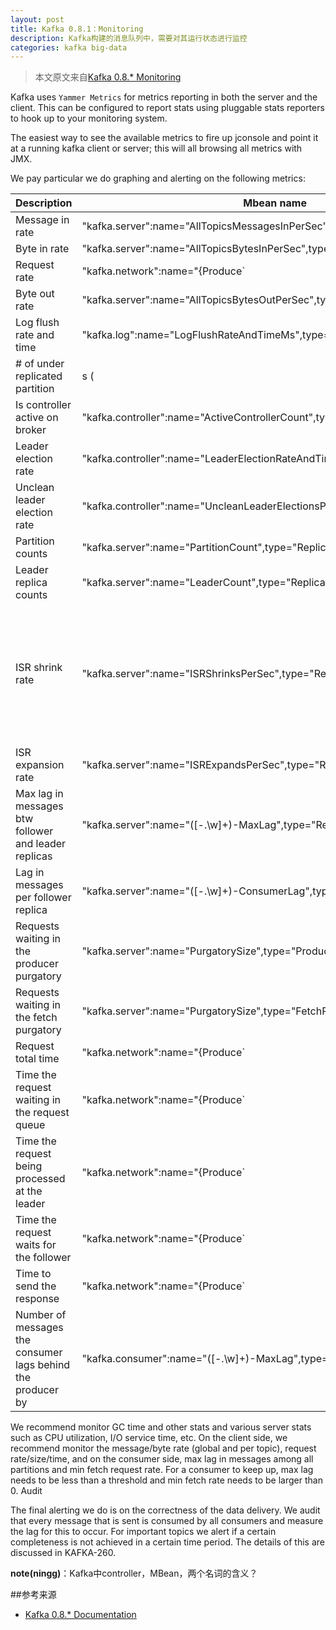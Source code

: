 ```yaml
---
layout: post
title: Kafka 0.8.1：Monitoring
description: Kafka构建的消息队列中，需要对其运行状态进行监控
categories: kafka big-data
---
```


> 本文原文来自[Kafka 0.8.* Monitoring][Kafka 0.8.* Monitoring]



Kafka uses `Yammer Metrics` for metrics reporting in both the server and the client. This can be configured to report stats using pluggable stats reporters to hook up to your monitoring system.

The easiest way to see the available metrics to fire up jconsole and point it at a running kafka client or server; this will all browsing all metrics with JMX.

We pay particular we do graphing and alerting on the following metrics:

|Description					|Mbean name																		|Normal value	|
|--							|--																				|--				|
|Message in rate				|"kafka.server":name="AllTopicsMessagesInPerSec",type="BrokerTopicMetrics"		|				|
|Byte in rate					|"kafka.server":name="AllTopicsBytesInPerSec",type="BrokerTopicMetrics"			|				|
|Request rate					|"kafka.network":name="{Produce`|`Fetch-consumer`|`Fetch-follower}-RequestsPerSec",type="RequestMetrics"	|		|		
|Byte out rate					|"kafka.server":name="AllTopicsBytesOutPerSec",type="BrokerTopicMetrics"|		|	
|Log flush rate and time		|"kafka.log":name="LogFlushRateAndTimeMs",type="LogFlushStats"			|		|
|# of under replicated partition|s (|ISR| < |all replicas|)	"kafka.server":name="UnderReplicatedPartitions",type="ReplicaManager"	|0|
|Is controller active on broker	|"kafka.controller":name="ActiveControllerCount",type="KafkaController"			|only one broker in the cluster should have 1|
|Leader election rate			|"kafka.controller":name="LeaderElectionRateAndTimeMs",type="ControllerStats"	|non-zero when there are broker failures|
|Unclean leader election rate	|"kafka.controller":name="UncleanLeaderElectionsPerSec",type="ControllerStats"	|0|
|Partition counts				|"kafka.server":name="PartitionCount",type="ReplicaManager"						|mostly even across brokers|
|Leader replica counts			|"kafka.server":name="LeaderCount",type="ReplicaManager"						|mostly even across brokers|
|ISR shrink rate				|"kafka.server":name="ISRShrinksPerSec",type="ReplicaManager"					|If a broker goes down, ISR for some of the partitions will shrink. When that broker is up again, ISR will be expanded once the replicas are fully caught up. Other than that, the expected value for both ISR shrink rate and expansion rate is 0.|
|ISR expansion rate				|"kafka.server":name="ISRExpandsPerSec",type="ReplicaManager"	|				See above|
|Max lag in messages btw follower and leader replicas	|"kafka.server":name="([-.\w]+)-MaxLag",type="ReplicaFetcherManager"|		< replica.lag.max.messages|
|Lag in messages per follower replica					|"kafka.server":name="([-.\w]+)-ConsumerLag",type="FetcherLagMetrics"|	< replica.lag.max.messages|
|Requests waiting in the producer purgatory				|"kafka.server":name="PurgatorySize",type="ProducerRequestPurgatory"  	|	non-zero if ack=-1 is used|
|Requests waiting in the fetch purgatory				|"kafka.server":name="PurgatorySize",type="FetchRequestPurgatory"		|size depends on fetch.wait.max.ms in the consumer|
|Request total time				|"kafka.network":name="{Produce`|`Fetch-Consumer`|`Fetch-Follower}-TotalTimeMs",type="RequestMetrics"|	broken into queue, local, remote and response send time|
|Time the request waiting in the request queue	|"kafka.network":name="{Produce`|`Fetch-Consumer`|`Fetch-Follower}-QueueTimeMs",type="RequestMetrics"|	|
|Time the request being processed at the leader	|"kafka.network":name="{Produce`|`Fetch-Consumer`|`Fetch-Follower}-LocalTimeMs",type="RequestMetrics"|	|
|Time the request waits for the follower	|"kafka.network":name="{Produce`|`Fetch-Consumer`|`Fetch-Follower}-RemoteTimeMs",type="RequestMetrics"|	non-zero for produce requests when ack=-1|
|Time to send the response	|"kafka.network":name="{Produce`|`Fetch-Consumer`|`Fetch-Follower}-ResponseSendTimeMs",type="RequestMetrics"|	|
|Number of messages the consumer lags behind the producer by	|"kafka.consumer":name="([-.\w]+)-MaxLag",type="ConsumerFetcherManager"	|		|

We recommend monitor GC time and other stats and various server stats such as CPU utilization, I/O service time, etc. On the client side, we recommend monitor the message/byte rate (global and per topic), request rate/size/time, and on the consumer side, max lag in messages among all partitions and min fetch request rate. For a consumer to keep up, max lag needs to be less than a threshold and min fetch rate needs to be larger than 0.
Audit

The final alerting we do is on the correctness of the data delivery. We audit that every message that is sent is consumed by all consumers and measure the lag for this to occur. For important topics we alert if a certain completeness is not achieved in a certain time period. The details of this are discussed in KAFKA-260.



**note(ningg)**：Kafka中controller，MBean，两个名词的含义？












##参考来源

* [Kafka 0.8.* Documentation][Kafka 0.8.* Documentation]





[Kafka 0.8.* Monitoring]:					http://kafka.apache.org/documentation.html#monitoring
[Kafka 0.8.* Documentation]:				http://kafka.apache.org/documentation.html


[NingG]:    http://ningg.github.com  "NingG"

